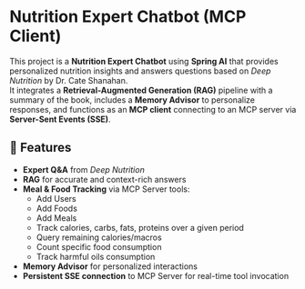 # Nutrition Expert Chatbot (MCP Client)

This project is a **Nutrition Expert Chatbot** using **Spring AI** that provides personalized nutrition insights and answers questions based on *Deep Nutrition* by Dr. Cate Shanahan.  
It integrates a **Retrieval-Augmented Generation (RAG)** pipeline with a summary of the book, includes a **Memory Advisor** to personalize responses, and functions as an **MCP client** connecting to an MCP server via **Server-Sent Events (SSE)**.

## 📌 Features
- **Expert Q&amp;A** from *Deep Nutrition*
- **RAG** for accurate and context-rich answers
- **Meal &amp; Food Tracking** via MCP Server tools:
  - Add Users
  - Add Foods
  - Add Meals
  - Track calories, carbs, fats, proteins over a given period
  - Query remaining calories/macros
  - Count specific food consumption
  - Track harmful oils consumption
- **Memory Advisor** for personalized interactions
- **Persistent SSE connection** to MCP Server for real-time tool invocation
